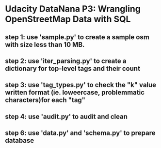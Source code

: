 # Udacity DataNana P3: Wrangling OpenStreetMap Data with SQL
## step 1: use 'sample.py' to create a sample osm with size less than 10 MB.
## step 2: use 'iter_parsing.py' to create a dictionary for top-level tags and their count
## step 3: use 'tag_types.py' to check the "k" value written format (ie. loweercase, problemmatic characters)for each "tag"
## step 4: use 'audit.py' to audit and clean
## step 6: use 'data.py' and 'schema.py' to prepare database
